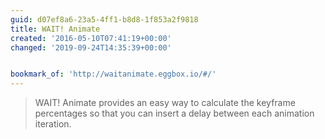 ```yaml
---
guid: d07ef8a6-23a5-4ff1-b8d8-1f853a2f9818
title: WAIT! Animate
created: '2016-05-10T07:41:19+00:00'
changed: '2019-09-24T14:35:39+00:00'


bookmark_of: 'http://waitanimate.eggbox.io/#/'
---
```



<blockquote>WAIT! Animate provides an easy way to calculate the keyframe percentages so that you can insert a delay between each animation iteration.</blockquote>
